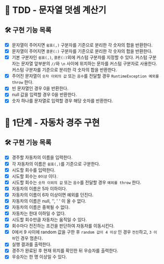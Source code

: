 # 🚀 TDD - 문자열 덧셈 계산기

## 🛠 구현 기능 목록

* [x] 문자열이 주어지면 `쉼표(,)` 구분자를 기준으로 분리한 각 숫자의 합을 반환한다.
* [x] 문자열이 주어지면 `콜론(:)` 구분자를 기준으로 분리한 각 숫자의 합을 반환한다.
* [x] 기본 구분자인 `쉼표(,)`, `콜론(:)`외에 커스텀 구분자를 지정할 수 있다. 
커스텀 구분자는 문자열 앞부분의 `//`와 `\n` 사이에 위치하는 문자를 커스텀 구분자로 사용한다. 
커스텀 구분자를 기준으로 분리한 각 숫자의 합을 반환한다.
* [x] 주어진 문자열이 `숫자 이외의 값` 또는 `음수`를 전달할 경우 `RuntimeException 예외를 throw` 한다.
* [x] 빈 문자열인 경우 0을 반환한다.
* [x] null 값을 입력할 경우 0을 반환한다.
* [x] 숫자 하나를 문자열로 입력할 경우 해당 숫자를 반환한다.

# 🚀 1단계 - 자동차 경주 구현

## 🛠 구현 기능 목록

* [x] 경주할 자동차의 이름을 입력한다.
* [x] 각 자동차의 이름은 `쉼표(,)`를 기준으로 구분한다.
* [x] 시도할 회수를 입력한다.
* [x] 시도할 회수는 `0이상` 이다.
* [x] 시도할 회수는 `숫자 이외의 값` 또는 `음수`를 전달할 경우 `예외를 throw` 한다.
* [x] 자동차의 이름은 5자 이하이다. 
* [x] 자동차의 이름이 6자 이상이면 예외를 던진다.
* [x] 자동차의 이름은 null, '', ' ' 이 올 수 없다.
* [x] 자동차의 이름은 중복될 수 없다.   
* [x] 자동차는 한대 이하일 수 없다.   
* [x] 시도할 회수만큼 자동차는 움직일 수 있다.
* [x] 회수마다 전진하는 조건을 판단하여 자동차를 이동시킨다.
* [x] 0에서 9 사이에 random 값을 구한 후 `random 값이 4 이상` 인 경우 `전진`하고, `3 이하`인 경우 멈춘다.
* [x] 실행 결과를 출력한다.
* [x] 경주가 완료된 후 현재 위치를 확인한 뒤 우승자를 출력한다.
* [x] 우승자는 한 명 이상일 수 있다.